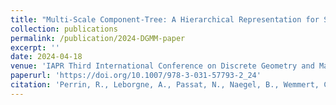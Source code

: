 ```yaml
---
title: "Multi-Scale Component-Tree: A Hierarchical Representation for Sparse Objects"
collection: publications
permalink: /publication/2024-DGMM-paper
excerpt: ''
date: 2024-04-18
venue: 'IAPR Third International Conference on Discrete Geometry and Mathematical Morphology (DGMM 2024)'
paperurl: 'https://doi.org/10.1007/978-3-031-57793-2_24'
citation: 'Perrin, R., Leborgne, A., Passat, N., Naegel, B., Wemmert, C. (2024). Multi-scale Component-Tree: A Hierarchical Representation for Sparse Objects. In: Brunetti, S., Frosini, A., Rinaldi, S. (eds) Discrete Geometry and Mathematical Morphology. DGMM 2024. Lecture Notes in Computer Science, vol 14605. Springer, Cham. https://doi.org/10.1007/978-3-031-57793-2_24'
---
```

